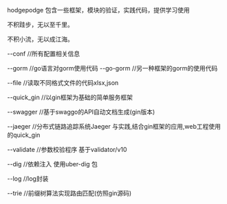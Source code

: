 hodgepodge 包含一些框架，模块的验证，实践代码，提供学习使用 

不积跬步，无以至千里。

不积小流，无以成江海。

--conf 			//所有配置相关信息 				

--gorm 			//go语言对gorm使用代码
    --go-gorm 	//另一种框架的gorm的使用代码 		

--file 			//读取不同格式文件的代码xlsx,json	

--quick_gin 		//以gin框架为基础的简单服务框架	

--swagger 		//基于swaggo的API自动文档生成(gin版本)	

--jaeger		//分布式链路追踪系统Jaeger 与实践,结合gin框架的应用,web工程使用的quick_gin

--validate		//参数校验程序 基于validator/v10 

--dig			//依赖注入 使用uber-dig 包 

--log 			//log封装 

--trie			//前缀树算法实现路由匹配(仿照gin源码)



